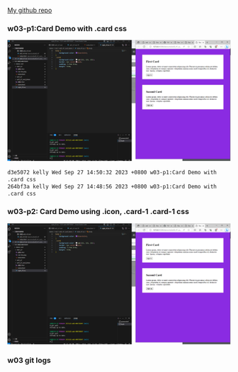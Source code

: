 [My github repo](https://github.com/kelly20011011/1121-web-409730347.git)

### w03-p1:Card Demo with .card css

![](w03-p1.png)

```
d3e5072 kelly Wed Sep 27 14:50:32 2023 +0800 w03-p1:Card Demo with .card css
264bf3a kelly Wed Sep 27 14:48:56 2023 +0800 w03-p1:Card Demo with .card css
```

### w03-p2: Card Demo using .icon, .card-1 .card-1 css

![](w03-p1.png)

### w03 git logs
